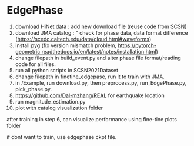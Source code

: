 # EdgePhase
1) download HiNet data : add new download file (reuse code from SCSN)
2) download JMA catalog : " check for phase data, data format difference (https://scedc.caltech.edu/data/cloud.html#waveforms)
3) install pyg (fix version mismatch problem, https://pytorch-geometric.readthedocs.io/en/latest/notes/installation.html)
4) change filepath in build_event.py and alter phase file format/reading code for all files. 
5) run all python scripts in SCSN2021Dataset
6) change filepath in finetine_edgepase, run it to train with JMA. 
7) in /Example, run download.py, then preprocess.py, run_EdgePhase.py, pick_phase.py.
8) https://github.com/Dal-mzhang/REAL for earthquake location
9) run magnitude_estimation.py
10) plot with catalog visualization folder


after training in step 6, can visualize performance using fine-tine plots folder

if dont want to train, use edgephase ckpt file. 
